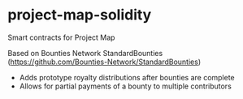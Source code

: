 # project-map-solidity
Smart contracts for Project Map


Based on Bounties Network StandardBounties (https://github.com/Bounties-Network/StandardBounties)
* Adds prototype royalty distributions after bounties are complete
* Allows for partial payments of a bounty to multiple contributors
